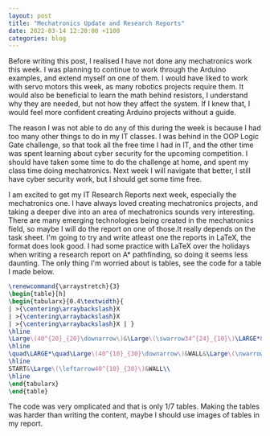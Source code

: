 ```yaml
---
layout: post
title: "Mechatronics Update and Research Reports"
date: 2022-03-14 12:20:00 +1100
categories: blog
---
```


Before writing this post, I realised I have not done any mechatronics work this week. I was planning to continue to work through the Arduino examples, and extend myself on one of them. I would have liked to work with servo motors this week, as many robotics projects require them. It would also be beneficial to learn the math behind resistors, I understand why they are needed, but not how they affect the system. If I knew that, I would feel more confident creating Arduino projects without a guide.

The reason I was not able to do any of this during the week is because I had too many other things to do in my IT classes. I was behind in the OOP Logic Gate challenge, so that took all the free time I had in IT, and the other time was spent learning about cyber security for the upcoming competition. I should have taken some time to do the challenge at home, and spent my class time doing mechatronics. Next week I will navigate that better, I still have cyber security work, but I should get some time free. 

I am excited to get my IT Research Reports next week, especially the mechatronics one. I have always loved creating mechatronics projects, and taking a deeper dive into an area of mechatronics sounds very interesting. There are many emerging technologies being created in the mechatronics field, so maybe I will do the report on one of those.It really depends on the task sheet. I'm going to try and write atleast one the reports in LaTeX, the format does look good. I had some practice with LaTeX over the holidays when writing a research report on A* pathfinding, so doing it seems less daunting. The only thing I'm worried about is tables, see the code for a table I made below.

```Latex
\renewcommand{\arraystretch}{3}
\begin{table}[h]
\begin{tabularx}{0.4\textwidth}{
| >{\centering\arraybackslash}X 
| >{\centering\arraybackslash}X 
| >{\centering\arraybackslash}X | }
\hline
\Large\(40^{20}_{20}\downarrow\)&\Large\(\swarrow34^{24}_{10}\)\LARGE*&\quad\large\(\leftarrow34^{34}_{0}\)\quad END\LARGE*\\
\hline
\quad\LARGE*\quad\Large\(40^{10}_{30}\downarrow\)&WALL&\Large\(\nwarrow48^{38}_{10}\)\\
\hline
START&\Large\(\leftarrow40^{10}_{30}\)&WALL\\
\hline
\end{tabularx}
\end{table}
```
The code was very omplicated and that is only 1/7 tables. Making the tables was harder than writing the content, maybe I should use images of tables in my report. 